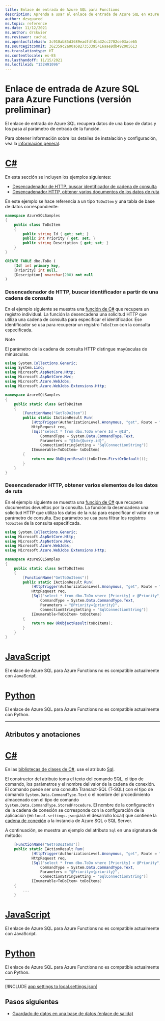 ```yaml
---
title: Enlace de entrada de Azure SQL para Functions
description: Aprenda a usar el enlace de entrada de Azure SQL en Azure Functions.
author: dzsquared
ms.topic: reference
ms.date: 11/12/2021
ms.author: drskwier
ms.reviewer: cachai
ms.openlocfilehash: 3c910ab85d3689eadfdf4ba32cc2702ce03ace65
ms.sourcegitcommit: 362359c2a00a6827353395416aae9db492005613
ms.translationtype: HT
ms.contentlocale: es-ES
ms.lasthandoff: 11/15/2021
ms.locfileid: "132491096"
---
```

# <a name="azure-sql-input-binding-for-azure-functions-preview"></a>Enlace de entrada de Azure SQL para Azure Functions (versión preliminar)

El enlace de entrada de Azure SQL recupera datos de una base de datos y los pasa al parámetro de entrada de la función.

Para obtener información sobre los detalles de instalación y configuración, vea la [información general](./functions-bindings-azure-sql.md).

<a id="example" name="example"></a>

# <a name="c"></a>[C#](#tab/csharp)

En esta sección se incluyen los ejemplos siguientes:

* [Desencadenador de HTTP, buscar identificador de cadena de consulta](#http-trigger-look-up-id-from-query-string-c)
* [Desencadenador HTTP, obtener varios documentos de los datos de ruta](#http-trigger-get-multiple-items-from-route-data-c)

En este ejemplo se hace referencia a un tipo `ToDoItem` y una tabla de base de datos correspondiente:

```cs
namespace AzureSQLSamples
{
    public class ToDoItem
    {
        public string Id { get; set; }
        public int Priority { get; set; }
        public string Description { get; set; }
    }
}
```

```sql
CREATE TABLE dbo.ToDo (
    [Id] int primary key,
    [Priority] int null,
    [Description] nvarchar(200) not null
)
```

<a id="http-trigger-look-up-id-from-query-string-c"></a>

### <a name="http-trigger-look-up-id-from-query-string"></a>Desencadenador de HTTP, buscar identificador a partir de una cadena de consulta

En el ejemplo siguiente se muestra una [función de C#](functions-dotnet-class-library.md) que recupera un registro individual. La función la desencadena una solicitud HTTP que utiliza una cadena de consulta para especificar el identificador. Ese identificador se usa para recuperar un registro `ToDoItem` con la consulta especificada.

> [!NOTE]
> El parámetro de la cadena de consulta HTTP distingue mayúsculas de minúsculas.
>

```cs
using System.Collections.Generic;
using System.Linq;
using Microsoft.AspNetCore.Http;
using Microsoft.AspNetCore.Mvc;
using Microsoft.Azure.WebJobs;
using Microsoft.Azure.WebJobs.Extensions.Http;

namespace AzureSQLSamples
{
    public static class GetToDoItem
    {
        [FunctionName("GetToDoItem")]
        public static IActionResult Run(
            [HttpTrigger(AuthorizationLevel.Anonymous, "get", Route = "gettodoitem")]
            HttpRequest req,
            [Sql("select * from dbo.ToDo where Id = @Id",
                CommandType = System.Data.CommandType.Text,
                Parameters = "@Id={Query.id}",
                ConnectionStringSetting = "SqlConnectionString")]
            IEnumerable<ToDoItem> toDoItem)
        {
            return new OkObjectResult(toDoItem.FirstOrDefault());
        }
    }
}
```

<a id="http-trigger-get-multiple-items-from-route-data-c"></a>

### <a name="http-trigger-get-multiple-items-from-route-data"></a>Desencadenador HTTP, obtener varios elementos de los datos de ruta

En el ejemplo siguiente se muestra una [función de C#](functions-dotnet-class-library.md) que recupera documentos devueltos por la consulta. La función la desencadena una solicitud HTTP que utiliza los datos de la ruta para especificar el valor de un parámetro de consulta. Ese parámetro se usa para filtrar los registros `ToDoItem` de la consulta especificada.

```cs
using System.Collections.Generic;
using Microsoft.AspNetCore.Http;
using Microsoft.AspNetCore.Mvc;
using Microsoft.Azure.WebJobs;
using Microsoft.Azure.WebJobs.Extensions.Http;

namespace AzureSQLSamples
{
    public static class GetToDoItems
    {
        [FunctionName("GetToDoItems")]
        public static IActionResult Run(
            [HttpTrigger(AuthorizationLevel.Anonymous, "get", Route = "gettodoitems/{priority}")]
            HttpRequest req,
            [Sql("select * from dbo.ToDo where [Priority] > @Priority",
                CommandType = System.Data.CommandType.Text,
                Parameters = "@Priority={priority}",
                ConnectionStringSetting = "SqlConnectionString")]
            IEnumerable<ToDoItem> toDoItems)
        {
            return new OkObjectResult(toDoItems);
        }
    }
}
```

# <a name="javascript"></a>[JavaScript](#tab/javascript)

El enlace de Azure SQL para Azure Functions no es compatible actualmente con JavaScript.

# <a name="python"></a>[Python](#tab/python)

El enlace de Azure SQL para Azure Functions no es compatible actualmente con Python.

 ---

## <a name="attributes-and-annotations"></a>Atributos y anotaciones

# <a name="c"></a>[C#](#tab/csharp)

En las [bibliotecas de clases de C#](functions-dotnet-class-library.md), use el atributo [Sql](https://github.com/Azure/azure-functions-sql-extension/blob/main/src/SqlAttribute.cs).

El constructor del atributo toma el texto del comando SQL, el tipo de comando, los parámetros y el nombre del valor de la cadena de conexión. El comando puede ser una consulta Transact-SQL (T-SQL) con el tipo de comando `System.Data.CommandType.Text` o el nombre del procedimiento almacenado con el tipo de comando `System.Data.CommandType.StoredProcedure`. El nombre de la configuración de la cadena de conexión se corresponde con la configuración de la aplicación (en `local.settings.json`para el desarrollo local) que contiene la [cadena de conexión](/dotnet/api/microsoft.data.sqlclient.sqlconnection.connectionstring?view=sqlclient-dotnet-core-3.0&preserve-view=true#Microsoft_Data_SqlClient_SqlConnection_ConnectionString) a la instancia de Azure SQL o SQL Server.

A continuación, se muestra un ejemplo del atributo `Sql` en una signatura de método:

```csharp
    [FunctionName("GetToDoItems")]
    public static IActionResult Run(
            [HttpTrigger(AuthorizationLevel.Anonymous, "get", Route = "gettodoitems/{priority}")]
            HttpRequest req,
            [Sql("select * from dbo.ToDo where [Priority] > @Priority",
                CommandType = System.Data.CommandType.Text,
                Parameters = "@Priority={priority}",
                ConnectionStringSetting = "SqlConnectionString")]
            IEnumerable<ToDoItem> toDoItems)
    {
        ...
    }
```

# <a name="javascript"></a>[JavaScript](#tab/javascript)

El enlace de Azure SQL para Azure Functions no es compatible actualmente con JavaScript.

# <a name="python"></a>[Python](#tab/python)

El enlace de Azure SQL para Azure Functions no es compatible actualmente con Python.


---


[!INCLUDE [app settings to local.settings.json](../../includes/functions-app-settings-local.md)]



## <a name="next-steps"></a>Pasos siguientes

- [Guardado de datos en una base de datos (enlace de salida)](./functions-bindings-azure-sql-output.md)
